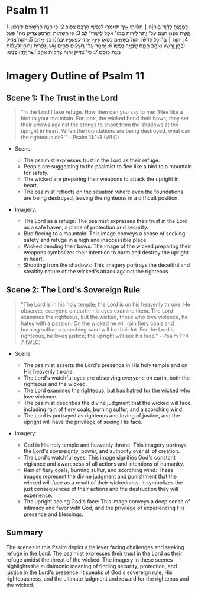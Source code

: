 # Psalm 11
1: לַמְנַצֵּ֗חַ לְדָ֫וִ֥ד בַּֽיהוָ֨ה ׀ חָסִ֗יתִי אֵ֭יךְ תֹּאמְר֣וּ לְנַפְשִׁ֑י הַרְכֶ֥ם צִפּֽוֹר׃
2: כִּ֤י הִנֵּ֪ה הָרְשָׁעִ֡ים יִדְרְכ֬וּן קֶ֗שֶׁת כּוֹנְנ֣וּ חִצָּ֣ם עַל־ יֶ֑תֶר לִיר֥וֹת בְּמוֹ־ אֹ֝֗פֶל לְיִשְׁרֵי־ לֵֽב׃
3: כִּ֣י הַ֭שָּׁתוֹת יֵֽהָרֵס֑וּן צַ֝דִּ֗יק מַה־ פָּעָֽל׃
4: יְהוָ֤ה ׀ בְּֽהֵ֘יכַ֤ל קָדְשׁ֗וֹ יְהוָה֮ בַּשָּׁמַ֪יִם כִּ֫סְא֥וֹ עֵינָ֥יו יֶחֱז֑וּ עַפְעַפָּ֥יו יִ֝בְחֲנ֗וּ בְּנֵ֣י אָדָֽם׃
5: יְהוָה֮ צַדִּ֪יק יִ֫בְחָ֥ן וְ֭רָשָׁע וְאֹהֵ֣ב חָמָ֑ס שָֽׂנְאָ֥ה נַפְשֽׁוֹ׃
6: יַמְטֵ֥ר עַל־ רְשָׁעִ֗ים פַּ֫חִ֥ים אֵ֣שׁ וְ֭גָפְרִית וְר֥וּחַ זִלְעָפ֗וֹת מְנָ֣ת כּוֹסָֽם׃
7: כִּֽי־ צַדִּ֣יק יְ֭הוָה צְדָק֣וֹת אָהֵ֑ב יָ֝שָׁ֗ר יֶחֱז֥וּ פָנֵֽימוֹ׃

# Imagery Outline of Psalm 11

## Scene 1: The Trust in the Lord

> "In the Lord I take refuge.
    How then can you say to me:
    'Flee like a bird to your mountain.
For look, the wicked bend their bows;
    they set their arrows against the strings
to shoot from the shadows
    at the upright in heart.
When the foundations are being destroyed,
    what can the righteous do?'" - Psalm 11:1-3 (WLC)

- Scene:
  - The psalmist expresses trust in the Lord as their refuge.
  - People are suggesting to the psalmist to flee like a bird to a mountain for safety.
  - The wicked are preparing their weapons to attack the upright in heart.
  - The psalmist reflects on the situation where even the foundations are being destroyed, leaving the righteous in a difficult position.

- Imagery:
  - The Lord as a refuge: The psalmist expresses their trust in the Lord as a safe haven, a place of protection and security.
  - Bird fleeing to a mountain: This image conveys a sense of seeking safety and refuge in a high and inaccessible place.
  - Wicked bending their bows: The image of the wicked preparing their weapons symbolizes their intention to harm and destroy the upright in heart.
  - Shooting from the shadows: This imagery portrays the deceitful and stealthy nature of the wicked's attack against the righteous.

## Scene 2: The Lord's Sovereign Rule

> "The Lord is in his holy temple;
    the Lord is on his heavenly throne.
He observes everyone on earth;
    his eyes examine them.
The Lord examines the righteous,
    but the wicked, those who love violence,
    he hates with a passion.
On the wicked he will rain
    fiery coals and burning sulfur;
    a scorching wind will be their lot.
For the Lord is righteous,
    he loves justice;
    the upright will see his face." - Psalm 11:4-7 (WLC)

- Scene:
  - The psalmist asserts the Lord's presence in His holy temple and on His heavenly throne.
  - The Lord's watchful eyes are observing everyone on earth, both the righteous and the wicked.
  - The Lord examines the righteous, but has hatred for the wicked who love violence.
  - The psalmist describes the divine judgment that the wicked will face, including rain of fiery coals, burning sulfur, and a scorching wind.
  - The Lord is portrayed as righteous and loving of justice, and the upright will have the privilege of seeing His face.

- Imagery:
  - God in His holy temple and heavenly throne: This imagery portrays the Lord's sovereignty, power, and authority over all of creation.
  - The Lord's watchful eyes: This image signifies God's constant vigilance and awareness of all actions and intentions of humanity.
  - Rain of fiery coals, burning sulfur, and scorching wind: These images represent the divine judgment and punishment that the wicked will face as a result of their wickedness. It symbolizes the just consequences of their actions and the destruction they will experience.
  - The upright seeing God's face: This image conveys a deep sense of intimacy and favor with God, and the privilege of experiencing His presence and blessings.

## Summary

The scenes in this Psalm depict a believer facing challenges and seeking refuge in the Lord. The psalmist expresses their trust in the Lord as their refuge amidst the threat of the wicked. The imagery in these scenes highlights the eudaimonic meaning of finding security, protection, and justice in the Lord's presence. It speaks of God's sovereign rule, His righteousness, and the ultimate judgment and reward for the righteous and the wicked.